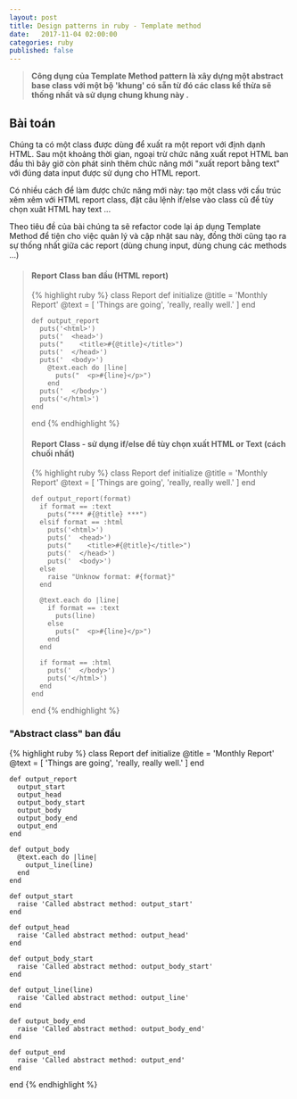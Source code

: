 ```yaml
---
layout: post
title: Design patterns in ruby - Template method
date:   2017-11-04 02:00:00
categories: ruby
published: false
---
```


<blockquote><p><strong>Công dụng của Template Method pattern là xây dựng một abstract base class với một bộ 'khung' có sẵn từ đó các class kế thừa sẽ thống nhất và sử dụng chung khung này .</strong></p></blockquote>

<h2>Bài toán</h2>
<p>Chúng ta có một class được dùng để xuất ra một report với định dạnh HTML. Sau một khoảng thời gian, ngoại trừ chức năng xuất repot HTML ban đầu thì bây giờ còn phát sinh thêm chức năng mới "xuất report bằng text" với đúng data input được sử dụng cho HTML report. </p>

<p>Có nhiều cách để làm được chức năng mới này: tạo một class với cấu trúc xêm xêm với HTML report class, đặt câu lệnh if/else vào class cũ để tùy chọn xuât HTML hay text ...</p>

<p>Theo tiêu đề của bài chúng ta sẽ refactor code lại áp dụng Template Method để tiện cho việc quản lý và cập nhật sau này, đồng thời cũng tạo ra sự thống nhất giữa các report (dùng chung input, dùng chung các methods ...)</p>

<blockquote>
<h4>Report Class ban đầu (HTML report)</h4>

{% highlight ruby %}
  class Report
    def initialize
      @title = 'Monthly Report'
      @text = [ 'Things are going', 'really, really well.' ]
    end

    def output_report
      puts('<html>')
      puts('  <head>')
      puts("    <title>#{@title}</title>")
      puts('  </head>')
      puts('  <body>')
        @text.each do |line|
          puts("  <p>#{line}</p>")
        end
      puts('  </body>')
      puts('</html>')
    end

  end
{% endhighlight %}



<h4>Report Class - sử dụng if/else để tùy chọn xuất HTML or Text (cách chuối nhất)</h4>

{% highlight ruby %}
  class Report
    def initialize
      @title = 'Monthly Report'
      @text = [ 'Things are going', 'really, really well.' ]
    end

    def output_report(format)
      if format == :text
        puts("*** #{@title} ***")
      elsif format == :html
        puts('<html>')
        puts('  <head>')
        puts("    <title>#{@title}</title>")
        puts('  </head>')
        puts('  <body>')
      else
        raise "Unknow format: #{format}"
      end

      @text.each do |line|
        if format == :text
          puts(line)
        else
          puts("  <p>#{line}</p>")
        end
      end

      if format == :html
        puts('  </body>')
        puts('</html>')
      end
    end

  end
{% endhighlight %}

</blockquote>

### "Abstract class" ban đầu

{% highlight ruby %}
  class Report
    def initialize
      @title = 'Monthly Report'
      @text = [ 'Things are going', 'really, really well.' ]
    end

    def output_report
      output_start
      output_head
      output_body_start
      output_body
      output_body_end
      output_end
    end

    def output_body
      @text.each do |line|
        output_line(line)
      end
    end

    def output_start
      raise 'Called abstract method: output_start'
    end

    def output_head
      raise 'Called abstract method: output_head'
    end

    def output_body_start
      raise 'Called abstract method: output_body_start'
    end

    def output_line(line)
      raise 'Called abstract method: output_line'
    end

    def output_body_end
      raise 'Called abstract method: output_body_end'
    end

    def output_end
      raise 'Called abstract method: output_end'
    end

  end
{% endhighlight %}

